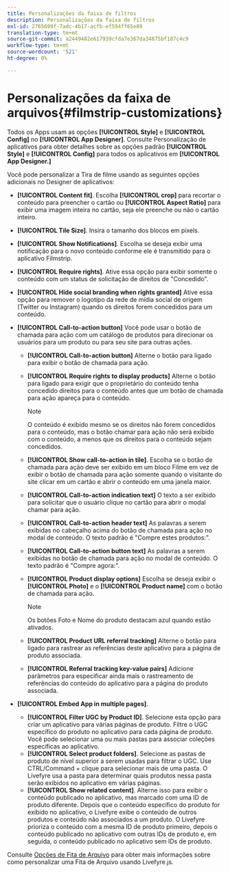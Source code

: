 ```yaml
---
title: Personalizações da faixa de filtros
description: Personalizações da faixa de filtros
exl-id: 2765699f-7adc-4b17-acfb-ef594ff65e89
translation-type: tm+mt
source-git-commit: a2449482e617939cfda7e367da34875bf187c4c9
workflow-type: tm+mt
source-wordcount: '521'
ht-degree: 0%

---
```


# Personalizações da faixa de arquivos{#filmstrip-customizations}

Todos os Apps usam as opções **[!UICONTROL Style]** e **[!UICONTROL Config]** no **[!UICONTROL App Designer]**. Consulte Personalização de aplicativos para obter detalhes sobre as opções padrão **[!UICONTROL Style]** e **[!UICONTROL Config]** para todos os aplicativos em **[!UICONTROL App Designer.]**

Você pode personalizar a Tira de filme usando as seguintes opções adicionais no Designer de aplicativos:

* **[!UICONTROL Content fit]**. Escolha **[!UICONTROL crop]** para recortar o conteúdo para preencher o cartão ou **[!UICONTROL Aspect Ratio]** para exibir uma imagem inteira no cartão, seja ele preenche ou não o cartão inteiro.
* **[!UICONTROL Tile Size]**. Insira o tamanho dos blocos em pixels.
* **[!UICONTROL Show Notifications]**. Escolha se deseja exibir uma notificação para o novo conteúdo conforme ele é transmitido para o aplicativo Filmstrip.
* **[!UICONTROL Require rights]**. Ative essa opção para exibir somente o conteúdo com um status de solicitação de direitos de &quot;Concedido&quot;.
* **[!UICONTROL Hide social branding when rights granted]** Ative essa opção para remover o logotipo da rede de mídia social de origem (Twitter ou Instagram) quando os direitos forem concedidos para um conteúdo.
* **[!UICONTROL Call-to-action button]** Você pode usar o botão de chamada para ação com um catálogo de produtos para direcionar os usuários para um produto ou para seu site para outras ações.

   * **[!UICONTROL Call-to-action button]** Alterne o botão para ligado para exibir o botão de chamada para ação.
   * **[!UICONTROL Require rights to display products]** Alterne o botão para ligado para exigir que o proprietário do conteúdo tenha concedido direitos para o conteúdo antes que um botão de chamada para ação apareça para o conteúdo.

      >[!NOTE]
      >
      >O conteúdo é exibido mesmo se os direitos não forem concedidos para o conteúdo, mas o botão chamar para ação não será exibido com o conteúdo, a menos que os direitos para o conteúdo sejam concedidos.

   * **[!UICONTROL Show call-to-action in tile]**. Escolha se o botão de chamada para ação deve ser exibido em um bloco Filme em vez de exibir o botão de chamada para ação somente quando o visitante do site clicar em um cartão e abrir o conteúdo em uma janela maior.
   * **[!UICONTROL Call-to-action indication text]** O texto a ser exibido para solicitar que o usuário clique no cartão para abrir o modal chamar para ação.
   * **[!UICONTROL Call-to-action header text]** As palavras a serem exibidas no cabeçalho acima do botão de chamada para ação no modal de conteúdo. O texto padrão é &quot;Compre estes produtos:&quot;.
   * **[!UICONTROL Call-to-action button text]** As palavras a serem exibidas no botão de chamada para ação no modal de conteúdo. O texto padrão é &quot;Compre agora:&quot;.
   * **[!UICONTROL Product display options]** Escolha se deseja exibir o  **[!UICONTROL Photo]** e o  **[!UICONTROL Product name]** com o botão de chamada para ação.

      >[!NOTE]
      >
      >Os botões Foto e Nome do produto destacam azul quando estão ativados.

   * **[!UICONTROL Product URL referral tracking]** Alterne o botão para ligado para rastrear as referências deste aplicativo para a página de produto associada.
   * **[!UICONTROL Referral tracking key-value pairs]** Adicione parâmetros para especificar ainda mais o rastreamento de referências do conteúdo do aplicativo para a página do produto associada.

* **[!UICONTROL Embed App in multiple pages]**.

   * **[!UICONTROL Filter UGC by Product ID]**. Selecione esta opção para criar um aplicativo para várias páginas de produto. Filtre o UGC específico do produto no aplicativo para cada página de produto. Você pode selecionar uma ou mais pastas para associar coleções específicas ao aplicativo.
   * **[!UICONTROL Select product folders]**. Selecione as pastas de produto de nível superior a serem usadas para filtrar o UGC. Use CTRL/Command + clique para selecionar mais de uma pasta. O Livefyre usa a pasta para determinar quais produtos nessa pasta serão exibidos no aplicativo em várias páginas.
   * **[!UICONTROL Show related content]**. Alterne isso para exibir o conteúdo publicado no aplicativo, mas marcado com uma ID de produto diferente. Depois que o conteúdo específico do produto for exibido no aplicativo, o Livefyre exibe o conteúdo de outros produtos e conteúdo não associados a um produto. O Livefyre prioriza o conteúdo com a mesma ID de produto primeiro, depois o conteúdo publicado no aplicativo com outras IDs de produto e, em seguida, o conteúdo publicado no aplicativo sem IDs de produto.

Consulte [Opções de Fita de Arquivo](/help/implementation/c-getting-started/c-implementation-process/c-using-livefyre.js-to-create-customize-and-use-apps-on-your-site.md) para obter mais informações sobre como personalizar uma Fita de Arquivo usando Livefyre.js.
